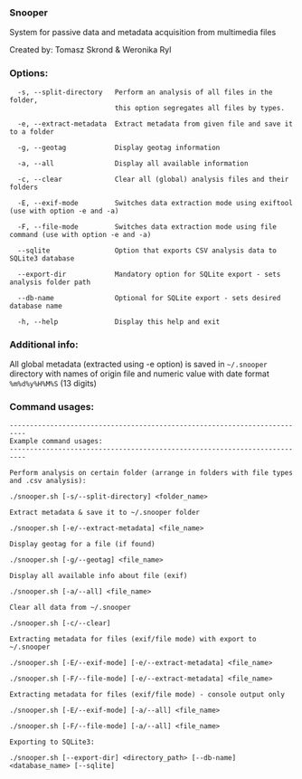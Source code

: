 ### Snooper
System for passive data and metadata acquisition from multimedia files

Created by:  Tomasz Skrond & Weronika Ryl

### Options:
```
  -s, --split-directory   Perform an analysis of all files in the folder,
                          this option segregates all files by types.

  -e, --extract-metadata  Extract metadata from given file and save it to a folder

  -g, --geotag            Display geotag information

  -a, --all               Display all available information

  -c, --clear             Clear all (global) analysis files and their folders

  -E, --exif-mode         Switches data extraction mode using exiftool (use with option -e and -a)

  -F, --file-mode         Switches data extraction mode using file command (use with option -e and -a)

  --sqlite                Option that exports CSV analysis data to SQLite3 database

  --export-dir            Mandatory option for SQLite export - sets analysis folder path

  --db-name               Optional for SQLite export - sets desired database name

  -h, --help              Display this help and exit

```
### Additional info:

All global metadata (extracted using -e option) is saved in `~/.snooper` directory with names of origin file and numeric value with date format `%m%d%y%H%M%S` (13 digits)

### Command usages:
```
--------------------------------------------------------------------------
Example command usages:
--------------------------------------------------------------------------

Perform analysis on certain folder (arrange in folders with file types and .csv analysis):

./snooper.sh [-s/--split-directory] <folder_name>

Extract metadata & save it to ~/.snooper folder

./snooper.sh [-e/--extract-metadata] <file_name>

Display geotag for a file (if found)

./snooper.sh [-g/--geotag] <file_name>

Display all available info about file (exif)

./snooper.sh [-a/--all] <file_name>

Clear all data from ~/.snooper

./snooper.sh [-c/--clear]

Extracting metadata for files (exif/file mode) with export to ~/.snooper

./snooper.sh [-E/--exif-mode] [-e/--extract-metadata] <file_name>

./snooper.sh [-F/--file-mode] [-e/--extract-metadata] <file_name>

Extracting metadata for files (exif/file mode) - console output only

./snooper.sh [-E/--exif-mode] [-a/--all] <file_name>

./snooper.sh [-F/--file-mode] [-a/--all] <file_name>

Exporting to SQLite3:

./snooper.sh [--export-dir] <directory_path> [--db-name] <database_name> [--sqlite]

```
